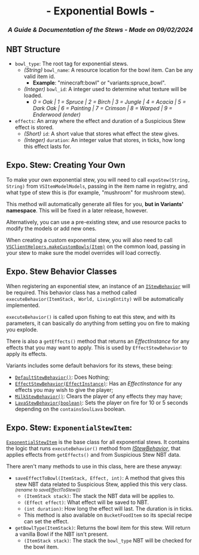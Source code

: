 # <center>- Exponential Bowls -</center>
### <center>*A Guide & Documentation of the Stews - Made on 09/02/2024*</center>

## NBT Structure
- ```bowl_type```: The root tag for exponential stews.
  - *(String)* ```bowl_name```: A resource location for the bowl item. Can be any valid item id.
    - **Example**: "minecraft:bowl" or "variants:spruce_bowl".
  - *(Integer)* ```bowl_id```: A integer used to determine what texture will be loaded.
    - *0 = Oak | 1 = Spruce | 2 = Birch | 3 = Jungle | 4 = Acacia | 5 = Dark Oak | 6 = Painting | 7 = Crimson | 8 = Warped | 9 = Enderwood (ender)*
- ```effects```: An array where the effect and duration of a Suspicious Stew effect is stored.
  - *(Short)* ```id```: A short value that stores what effect the stew gives.
  - *(Integer)* ```duration```: An integer value that stores, in ticks, how long this effect lasts for.

## Expo. Stew: Creating Your Own
To make your own exponential stew, you will need to call ```expoStew(String, String)``` from ```VSItemModelModels```, passing in the item name in registry, and what type of stew this is (for example, "mushroom" for mushroom stew).

This method will automatically generate all files for you, **but in Variants' namespace**. This will be fixed in a later release, however.

Alternatively, you can use a pre-existing stew, and use resource packs to modify the models or add new ones.

When creating a custom exponential stew, you will also need to call [```VSClientHelpers.makeCustomBowls(Item)```](https://github.com/Fabricio20106/Variants/blob/forge-1.16.5/src/main/java/com/junethewoods/variants/util/VSClientHelpers.java#L130) on the common load, passing in your stew to make sure the model overrides will load correctly.

## Expo. Stew Behavior Classes
When registering an exponential stew, an instance of an [```IStewBehavior```](https://github.com/Fabricio20106/Variants/blob/forge-1.16.5/src/main/java/com/junethewoods/variants/item/custom/stew/IStewBehavior.java) will be required. This behavior class has a method called ```executeBehavior(ItemStack, World, LivingEntity)``` will be automatically implemented.

```executeBehavior()``` is called upon fishing to eat this stew, and with its parameters, it can basically do anything from setting you on fire to making you explode.

There is also a ```getEffects()``` method that returns an *EffectInstance* for any effects that you may want to apply. This is used by ```EffectStewBehavior``` to apply its effects.

Variants includes some default behaviors for its stews, these being:
- [```DefaultStewBehavior()```](https://github.com/Fabricio20106/Variants/blob/forge-1.16.5/src/main/java/com/junethewoods/variants/item/custom/stew/custom/DefaultStewBehavior.java): Does Nothing;
- [```EffectStewBehavior(EffectInstance)```](https://github.com/Fabricio20106/Variants/blob/forge-1.16.5/src/main/java/com/junethewoods/variants/item/custom/stew/custom/EffectStewBehavior.java): Has an *EffectInstance* for any effects you may wish to give the player;
- [```MilkStewBehavior()```](https://github.com/Fabricio20106/Variants/blob/forge-1.16.5/src/main/java/com/junethewoods/variants/item/custom/stew/custom/MilkStewBehavior.java): Clears the player of any effects they may have;
- [```LavaStewBehavior(boolean)```](https://github.com/Fabricio20106/Variants/blob/forge-1.16.5/src/main/java/com/junethewoods/variants/item/custom/stew/custom/LavaStewBehavior.java): Sets the player on fire for 10 or 5 seconds depending on the ```containsSoulLava``` boolean.

## Expo. Stew: ```ExponentialStewItem```:
[```ExponentialStewItem```](https://github.com/Fabricio20106/Variants/blob/forge-1.16.5/src/main/java/com/junethewoods/variants/item/custom/food/ExponentialSoupItem.java) is the base class for all exponential stews. It contains the logic that runs ```executeBehavior()``` method from [*IStewBehavior*](https://github.com/Fabricio20106/Variants/blob/forge-1.16.5/src/main/java/com/junethewoods/variants/item/custom/stew/IStewBehavior.java), that applies effects from ```getEffects()``` and from Suspicious Stew NBT data.

There aren't many methods to use in this class, here are these anyway:
- ```saveEffectToBowl(ItemStack, Effect, int)```: A method that gives this stew NBT data related to Suspicious Stew, applied this this very class. <sup>*(rename to saveEffectToStew())*</sup>
  - ```(ItemStack stack)```: The stack the NBT data will be applies to.
  - ```(Effect effect)```: What effect will be saved to NBT.
  - ```(int duration)```: How long the effect will last. The duration is in ticks.
  - This method is also available on ```BucketFoodItem``` so its special recipe can set the effect.
- ```getBowlType(ItemStack)```: Returns the bowl item for this stew. Will return a vanilla Bowl if the NBT isn't present.
  - ```(ItemStack stack)```: The stack the ```bowl_type``` NBT will be checked for the bowl item.